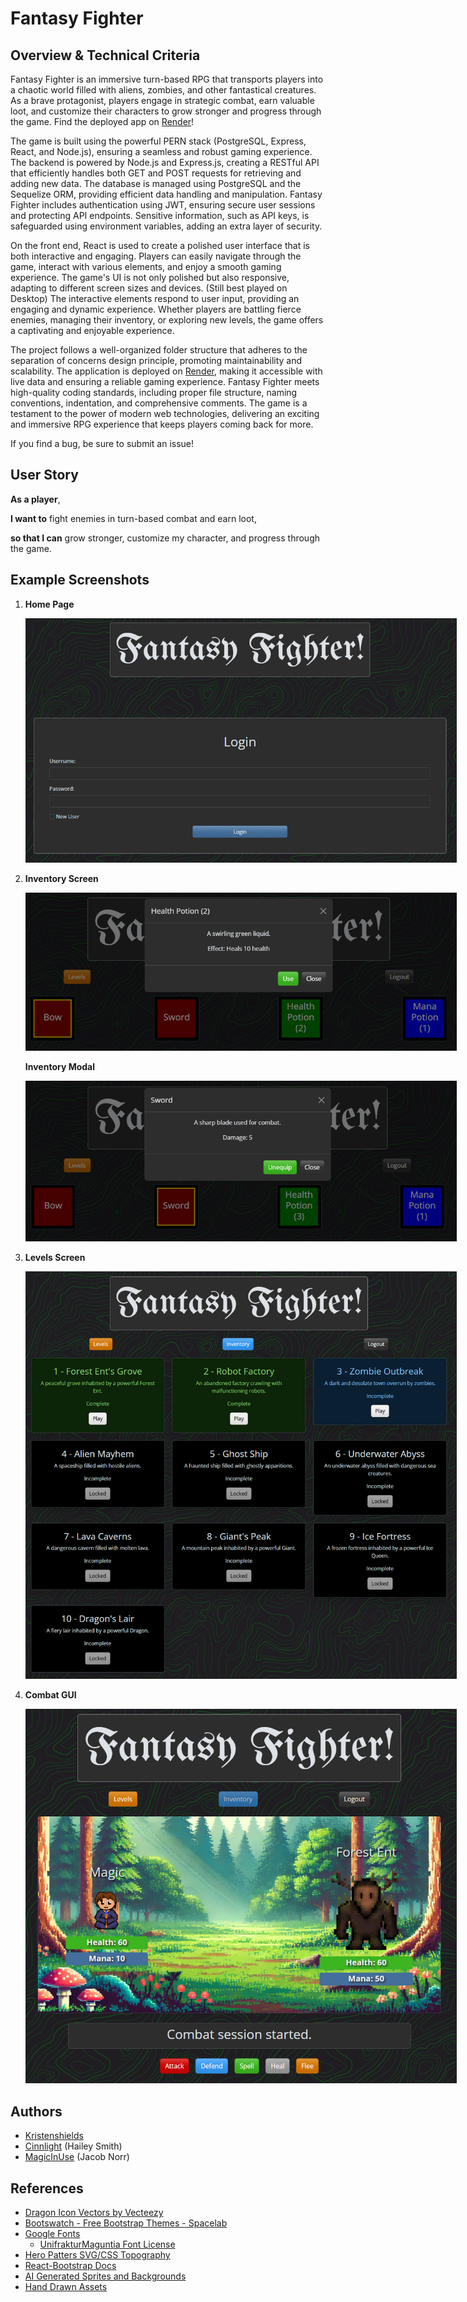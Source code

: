# Fantasy Fighter

## Overview & Technical Criteria

Fantasy Fighter is an immersive turn-based RPG that transports players into a chaotic world filled with aliens, zombies, and other fantastical creatures. As a brave protagonist, players engage in strategic combat, earn valuable loot, and customize their characters to grow stronger and progress through the game. Find the deployed app on [Render](https://project-2-c43n.onrender.com/)!

The game is built using the powerful PERN stack (PostgreSQL, Express, React, and Node.js), ensuring a seamless and robust gaming experience. The backend is powered by Node.js and Express.js, creating a RESTful API that efficiently handles both GET and POST requests for retrieving and adding new data. The database is managed using PostgreSQL and the Sequelize ORM, providing efficient data handling and manipulation. Fantasy Fighter includes authentication using JWT, ensuring secure user sessions and protecting API endpoints. Sensitive information, such as API keys, is safeguarded using environment variables, adding an extra layer of security.

On the front end, React is used to create a polished user interface that is both interactive and engaging. Players can easily navigate through the game, interact with various elements, and enjoy a smooth gaming experience. The game's UI is not only polished but also responsive, adapting to different screen sizes and devices. (Still best played on Desktop) The interactive elements respond to user input, providing an engaging and dynamic experience. Whether players are battling fierce enemies, managing their inventory, or exploring new levels, the game offers a captivating and enjoyable experience.

The project follows a well-organized folder structure that adheres to the separation of concerns design principle, promoting maintainability and scalability. The application is deployed on [Render](https://project-2-c43n.onrender.com/), making it accessible with live data and ensuring a reliable gaming experience. Fantasy Fighter meets high-quality coding standards, including proper file structure, naming conventions, indentation, and comprehensive comments. The game is a testament to the power of modern web technologies, delivering an exciting and immersive RPG experience that keeps players coming back for more.

If you find a bug, be sure to submit an issue!

## User Story

**As a player**,

**I want to** fight enemies in turn-based combat and earn loot,

**so that I can** grow stronger, customize my character, and progress through the game.

## Example Screenshots

1. **Home Page**

   <a href="./screenshots/login.png" target="_blank">
     <img src="./screenshots/login.png" alt="Home Page" style="max-width: 690px;">
   </a>

2. **Inventory Screen**

   <a href="./screenshots/inventory.png" target="_blank">
     <img src="./screenshots/inventory.png" alt="Inventory Screen" style="max-width: 690px;">
   </a>

   **Inventory Modal**

   <a href="./screenshots/inventory2.png" target="_blank">
     <img src="./screenshots/inventory2.png" alt="Inventory Modal" style="max-width: 690px;">
   </a>

3. **Levels Screen**

   <a href="./screenshots/levels.png" target="_blank">
     <img src="./screenshots/levels.png" alt="Levels Screen" style="max-width: 690px;">
   </a>

4. **Combat GUI**

    <a href="./screenshots/combat.png" target="_blank">
      <img src="./screenshots/combat.png" alt="Combat Screen" style="max-width: 690px;">
    </a>

## Authors

- [Kristenshields](https://github.com/Kristenshields)
- [Cinnlight](https://github.com/Cinnlight) (Hailey Smith)
- [MagicInUse](https://github.com/MagicInUse) (Jacob Norr)

## References

- [Dragon Icon Vectors by Vecteezy](https://www.vecteezy.com/free-vector/dragon-icon)
- [Bootswatch - Free Bootstrap Themes - Spacelab](https://bootswatch.com/spacelab)
- [Google Fonts](https://fonts.google.com/)
  - [UnifrakturMaguntia Font License](https://fonts.google.com/specimen/UnifrakturMaguntia/license)
- [Hero Patters SVG/CSS Topography](https://heropatterns.com/)
- [React-Bootstrap Docs](https://react-bootstrap.netlify.app/docs/)
- [AI Generated Sprites and Backgrounds ](https://openai.com/index/dall-e-3/)
- [Hand Drawn Assets](https://www.ashestoashlyn.com/)